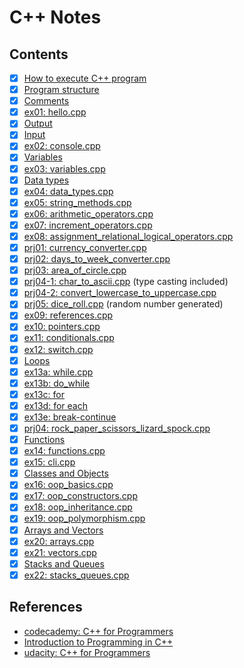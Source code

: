 # C++ Notes

## Contents

- [x] [How to execute C++ program](./docs/execute.md)
- [x] [Program structure](./docs/hello.md)
- [x] [Comments](./docs/comments.md)
- [x] [ex01: hello.cpp](./01-hello/main.cpp)
- [x] [Output](./docs/output.md)
- [x] [Input](./docs/input.md)
- [x] [ex02: console.cpp](./02-console/main.cpp)
- [x] [Variables](./docs/variables.md)
- [x] [ex03: variables.cpp](./03-variables/main.cpp)
- [x] [Data types](./docs/data-types.md)
- [x] [ex04: data_types.cpp](./04-data-types/main.cpp)
- [x] [ex05: string_methods.cpp](./05-string-methods/main.cpp)
- [x] [ex06: arithmetic_operators.cpp](./06-arithmetic-operators/main.cpp)
- [x] [ex07: increment_operators.cpp](./07-increment-operators/main.cpp)
- [x] [ex08: assignment_relational_logical_operators.cpp](./08-assignment-relational-logical-operators/main.cpp)
- [x] [prj01: currency_converter.cpp](./prj01-currency/main.cpp)
- [x] [prj02: days_to_week_converter.cpp](./prj02-days-to-weeks/main.cpp)
- [x] [prj03: area_of_circle.cpp](./prj03-circle-area/main.cpp)
- [x] [prj04-1: char_to_ascii.cpp](./prj04-char-ascii/main.cpp) (type casting included)
- [x] [prj04-2: convert_lowercase_to_uppercase.cpp](./prj04-char-ascii/convert_to_uppercase.cpp)
- [x] [prj05: dice_roll.cpp](./prj05-dice-roll/main.cpp) (random number generated)
- [x] [ex09: references.cpp](./09-references/main.cpp)
- [x] [ex10: pointers.cpp](./10-pointers/main.cpp)
- [x] [ex11: conditionals.cpp](./11-conditionals/main.cpp)
- [x] [ex12: switch.cpp](./12-switch-case/main.cpp)
- [x] [Loops](./docs/loops.md)
- [x] [ex13a: while.cpp](./13-loops/while.cpp)
- [x] [ex13b: do_while](./13-loops/do_while.cpp)
- [x] [ex13c: for](./13-loops/for.cpp)
- [x] [ex13d: for each](./13-loops/for_each.cpp)
- [x] [ex13e: break-continue](./13-loops/break_continue.cpp)
- [x] [prj04: rock_paper_scissors_lizard_spock.cpp](./prj04-rock-paper-scissors/main.cpp)
- [x] [Functions](./docs/functions.md)
- [x] [ex14: functions.cpp](./14-functions/main.cpp)
- [x] [ex15: cli.cpp](./15-command-line-args/main.cpp)
- [x] [Classes and Objects](./docs/classes-objects.md)
- [x] [ex16: oop_basics.cpp](./16-oop-basics/main.cpp)
- [x] [ex17: oop_constructors.cpp](./17-oop-constructors/main.cpp)
- [x] [ex18: oop_inheritance.cpp](./18-oop-inheritance/main.cpp)
- [x] [ex19: oop_polymorphism.cpp](./19-oop-polymorphism/main.cpp)
- [x] [Arrays and Vectors](./docs/arrays-vectors.md)
- [x] [ex20: arrays.cpp](./20-arrays/main.cpp)
- [x] [ex21: vectors.cpp](./21-vectors/main.cpp)
- [x] [Stacks and Queues](./docs/stacks-queues.md)
- [x] [ex22: stacks_queues.cpp](./22-stacks-queues/main.cpp)

## References

- [codecademy: C++ for Programmers](https://www.codecademy.com/learn/c-plus-plus-for-programmers)
- [Introduction to Programming in C++](https://learning.edx.org/course/course-v1:NYUx+CPP.PRG.1+3T2020/home)
- [udacity: C++ for Programmers](https://learn.udacity.com/courses/ud210)
